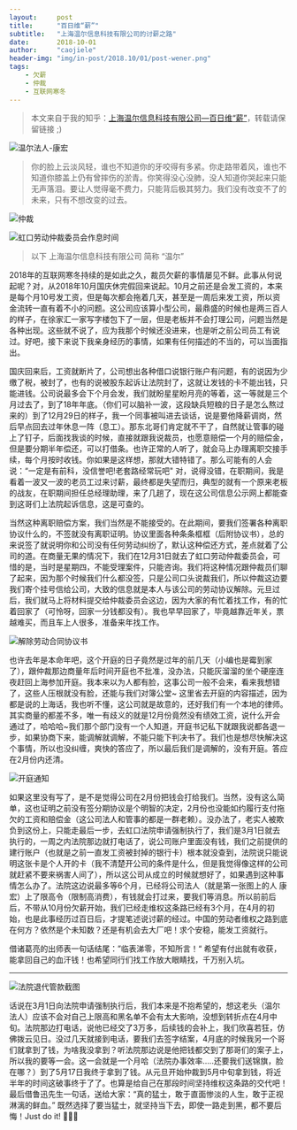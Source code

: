 ```yaml
---
layout:     post
title:      "百日维“薪”"
subtitle:   "上海温尔信息科技有限公司的讨薪之路"
date:       2018-10-01
author:     "caojiele"
header-img: "img/in-post/2018.10/01/post-wener.png"
tags:
    - 欠薪
    - 仲裁
    - 互联网寒冬
---
```


> 本文来自于我的知乎：[上海温尔信息科技有限公司—百日维“薪”](https://zhuanlan.zhihu.com/p/61230092)，转载请保留链接 ;)

![温尔法人-康宏](http://upload-images.jianshu.io/upload_images/6039661-8fb664624f4769ff.jpg?imageMogr2/auto-orient/strip%7CimageView2/2/w/1240)  

> 你的脸上云淡风轻，谁也不知道你的牙咬得有多紧。你走路带着风，谁也不知道你膝盖上仍有曾摔伤的淤青。你笑得没心没肺，没人知道你哭起来只能无声落泪。要让人觉得毫不费力，只能背后极其努力。我们没有改变不了的未来，只有不想改变的过去。

![仲裁](http://upload-images.jianshu.io/upload_images/6039661-4e07d7e69d2a7e9f.jpg?imageMogr2/auto-orient/strip%7CimageView2/2/w/1240)

![虹口劳动仲裁委员会作息时间](http://upload-images.jianshu.io/upload_images/6039661-d56d425a5cab837b.jpg?imageMogr2/auto-orient/strip%7CimageView2/2/w/1240)

> 以下 上海温尔信息科技有限公司 简称 “温尔”

2018年的互联网寒冬持续的是如此之久，裁员欠薪的事情屡见不鲜。此事从何说起呢？对，从2018年10月国庆休完假回来说起。10月之前还是会发工资的，本来是每个月10号发工资，但是每次都会拖着几天，甚至是一周后来发工资，所以资金流转一直有着不小的问题。这公司应该算小型公司，最鼎盛的时候也是两三百人的样子，在徐家汇一家写字楼包下了一层，但是老板并不会打理公司，问题当然是各种出现。这些就不说了，应为我那个时候还没进来，也是听之前公司员工有说过。好吧，接下来说下我亲身经历的事情，如果有任何描述的不当的，可以当面指出。

国庆回来后，工资就断片了，公司想出各种借口说银行账户有问题，有的说因为少缴了税，被封了，也有的说被股东起诉让法院封了，这就让发钱的卡不能出钱，只能进钱。公司说最多会下个月会发，我们就盼星星盼月亮的等着，这一等就是三个月过去了，到了18年年底。（你们可以脑补一波，这段缺兵短粮的日子是怎么熬过来的）到了12月29日的样子，我一个同事被叫进去谈话，说是要他降薪调岗，然后早点回去过年休息一阵（息工）。那东北哥们肯定就不干了，自然就让管事的碰上了钉子，后面找我谈的时候，直接就跟我说裁员，也愿意赔偿一个月的赔偿金，但是要分期半年偿还，可以打借条。也许正常的人听了，就会马上办理离职交接手续，每个月按时收钱。你如果是这样想，那就大错特错了。那么可能有的人会说：“一定是有前科，没信誉吧!老套路经常玩吧" 对，说得没错，在职期间，我是看着一波又一波的老员工过来讨薪，最终都是失望而归，典型的就有一个原来老板的战友，在职期间担任总经理助理，来了几趟了，现在这公司信息公示网上都能查到这哥们上法院起诉信息，这是可查的。

当然这种离职赔偿方案，我们当然是不能接受的。在此期间，要我们签署各种离职协议什么的，不签就没有离职证明。协议里面各种条条框框（后附协议书），总的来说签了就说明你和公司没有任何劳动纠纷了，默认这种偿还方式，差点就着了公司的道。在商量无果的情况下，我们在12月31日就去了虹口劳动仲裁委员会，可惜的是，当时是星期四，不能受理案件，只能咨询。我们将这种情况跟仲裁员们聊了起来，因为那个时候我们什么都没签，只是公司口头说裁我们，所以仲裁这边要我们寄个挂号信给公司，大致的信息就是本人与该公司的劳动协议解除。元旦过后，我们就马上将材料提交给仲裁委员会这边，因为大家的有忙着找工作，有的忙着回家了（可怜呀，回家一分钱都没有）。我也早早回家了，毕竟越靠近年关，票越难买，而且车上人很多，准备来年找工作。

![解除劳动合同协议书](http://upload-images.jianshu.io/upload_images/6039661-c5617c543a70834d.jpg?imageMogr2/auto-orient/strip%7CimageView2/2/w/1240)

也许去年是本命年吧，这个开庭的日子竟然是过年的前几天（小编也是霉到家了），跟仲裁那边商量年后时间开庭也不批准，没办法，只能灰溜溜的坐个硬座连夜赶回上海参加开庭。我本来以为人都有脸，这事公司一般不会来，看来我想错了，这些人压根就没有脸，还能与我们对簿公堂~ 这里省去开庭的内容描述，因为都是说的上海话，我也听不懂，这公司就是故意的，还好我们有一个本地的律师。其实商量的都差不多，唯一有歧义的就是12月份竟然没有绩效工资，说什么开会通过了，哈哈哈~我们那个部门没有一个人知道，开庭书记私下就跟我说都各退一步，如果协商下来，能调解就调解，不能只能下判决书了。我们也是想尽快解决这个事情，所以也没纠缠，爽快的答应了，所以最后我们是调解的，没有开庭。答应在2月份内还清。

![开庭通知](http://upload-images.jianshu.io/upload_images/6039661-5787d641a80edde0.jpg?imageMogr2/auto-orient/strip%7CimageView2/2/w/1240)

如果这里没有写了，是不是觉得公司在2月份把钱会打给我们。当然，没有这么简单，这也证明之前没有签分期协议是个明智的决定，2月份也没能如约履行支付拖欠的工资和赔偿金（这公司法人和管事的都是一群老赖）。没办法了，老实人被欺负到这份上，只能走最后一步，去虹口法院申请强制执行了，我们是3月1日就去执行的，一周之内法院那边就打电话了，说公司账户里面没有钱，我们之前提供的建行账户（也就是之前一直发工资被封掉的银行卡）根本就没查到，法院说只能说明这张卡是个人开的卡（我不清楚开公司的条件是什么，但是我觉得像这样的公司就赶紧不要来祸害人间了），所以这公司从成立的时候就想好了，如果遇到这种事情怎么办了。法院这边说最多等6个月，已经将公司法人（就是第一张图上的人 康宏）上了限高令（限制高消费），有钱就会打过来，要我们等消息。所以前前后后，不带从10月份欠薪开始，我们已经走维权这条路已经有3个月，在4月的初始，也是此事经历过百日后，才提笔述说讨薪的经过。中国的劳动者维权之路到底在何方？依然是个未知数？还是有机会去大厂吧！求个安稳，能发工资就行。

借诸葛亮的出师表一句话结尾：”临表涕零，不知所言！“ 希望有付出就有收获，能拿回自己的血汗钱！也希望同行们找工作放大眼睛找，千万别入坑。

* * *

![法院退代管款截图](http://upload-images.jianshu.io/upload_images/6039661-4982fea4fc033d67.jpg?imageMogr2/auto-orient/strip%7CimageView2/2/w/1240)

话说在3月1日向法院申请强制执行后，我们本来是不抱希望的，想这老头（温尔法人）应该不会对自己上限高和黑名单不会有太大影响，没想到转折点在4月中旬。法院那边打电话，说他已经交了3万多，后续钱的会补上，我们欣喜若狂，仿佛拨云见日。没过几天就接到电话，要我们去签字结案，4月底的时候我另一个哥们就拿到了钱，为啥我没拿到？听法院那边说是他把钱都交到了那哥们的案子上，所以我的要等一会。这一会就是一个月哈（法院办事效率.....还要我们送锦旗，脸在哪？）到了5月17日我终于拿到了钱。从元旦开始仲裁到5月中旬拿到钱，将近半年的时间这破事终于了了。也算是给自己在那段时间坚持维权这条路的交代吧！最后借鲁迅先生一句话，送给大家：“真的猛士，敢于直面惨淡的人生，敢于正视淋漓的鲜血。” 既然选择了要当猛士，就坚持当下去，即使一路走到黑，都不要后悔！Just do it! 💪💪💪
